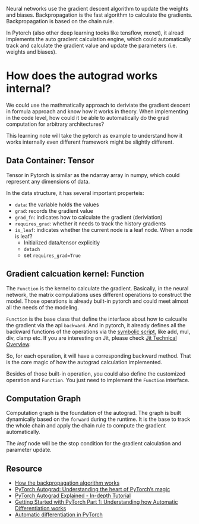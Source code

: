 Neural networks use the gradient descent algorithm to update the weights and biases. Backpropagation is the fast algorithm to calculate the gradients. Backpropagation is based on the chain rule.

In Pytorch (also other deep learning tooks like tensflow, mxnet), it alread implements the auto gradient calculation engine, which could automatically track and calculate the gradient value and update the parameters (i.e. weights and biases).

# How does the autograd works internal?
We could use the mathmatically approach to deriviate the gradient descent in formula approach and know how it works in theory. When implementing in the code level, how could it be able to automatically do the grad computation for arbitrary architectures?

This learning note will take the pytorch as example to understand how it works internally even different framework might be slightly different.

## Data Container: Tensor
Tensor in Pytorch is similar as the ndarray array in numpy, which could represent any dimensions of data.

In the data structure, it has several important properteis:
- `data`: the variable holds the values
- `grad`: records the gradient value
- `grad_fn`: indicates how to calculate the gradient (deriviation)
- `requires_grad`: whether it needs to track the history gradients
- `is_leaf`: indicates whether the current node is a leaf node. When a node is leaf?
  - Initialized data/tensor explicitly 
  - `detach`
  - set `requires_grad=True` 

## Gradient calcuation kernel: Function 
The `Function` is the kernel to calculate the gradient. Basically, in the neural network, the matrix compulations uses different operations to construct the model. Those operations is already built-in pytorch and could meet almost all the needs of the modeling.

`Function` is the base class that define the interface about how to calcualte the gradient via the api `backward`. And in pytorch, it already defines all the backward functions of the operations via the [symbolic script](https://github.com/pytorch/pytorch/blob/master/torch/csrc/jit/symbolic_script.cpp), like add, mul, div, clamp etc. If you are interesting on Jit, please check [Jit Technical Overview](https://github.com/pytorch/pytorch/blob/master/torch/csrc/jit/docs/OVERVIEW.md).

So, for each operation, it will have a corresponding backward method. That is the core magic of how the autograd calculation implemented.

Besides of those built-in operation, you could also define the customized operation and `Function`. You just need to implement the `Function` interface.

## Computation Graph
Computation graph is the foundation of the autograd. The graph is built dynamically based on the `forward` during the runtime. It is the base to track the whole chain and apply the chain rule to compute the gradient automatically.

The *leaf* node will be the stop condition for the gradient calculation and parameter update. 

## Resource
- [How the backpropagation algorithm works](http://neuralnetworksanddeeplearning.com/chap2.html)
- [PyTorch Autograd: Understanding the heart of PyTorch’s magic](https://towardsdatascience.com/pytorch-autograd-understanding-the-heart-of-pytorchs-magic-2686cd94ec95)
- [PyTorch Autograd Explained - In-depth Tutorial](https://www.youtube.com/watch?v=MswxJw-8PvE)
- [Getting Started with PyTorch Part 1: Understanding how Automatic Differentiation works](https://towardsdatascience.com/getting-started-with-pytorch-part-1-understanding-how-automatic-differentiation-works-5008282073ec)
- [Automatic differentiation in PyTorch](https://openreview.net/pdf?id=BJJsrmfCZ)
